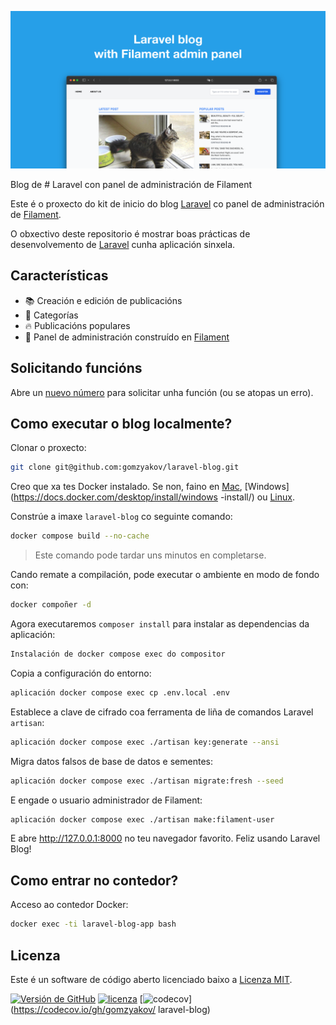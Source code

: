 ![Blogue de Laravel co panel de administración de Filament](../docs/social-preview-en.png)

Blog de # Laravel con panel de administración de Filament

Este é o proxecto do kit de inicio do blog [Laravel](https://laravel.com) co panel de administración de [Filament](https://filamentphp.com).

O obxectivo deste repositorio é mostrar boas prácticas de desenvolvemento de [Laravel](https://laravel.com) cunha aplicación sinxela.

## Características

- 📚 Creación e edición de publicacións
- 🥑 Categorías
- 🔥 Publicacións populares
- 🎉 Panel de administración construído en [Filament](https://filamentphp.com)

## Solicitando funcións

Abre un [nuevo número](https://github.com/gomzyakov/laravel-blog/issues/new) para solicitar unha función (ou se atopas un erro).

## Como executar o blog localmente?

Clonar o proxecto:

```bash
git clone git@github.com:gomzyakov/laravel-blog.git
```

Creo que xa tes Docker instalado. Se non, faino en [Mac](https://docs.docker.com/desktop/install/mac-install/), [Windows](https://docs.docker.com/desktop/install/windows -install/) ou [Linux](https://docs.docker.com/desktop/install/linux-install/).

Constrúe a imaxe `laravel-blog` co seguinte comando:

```bash
docker compose build --no-cache
```

> Este comando pode tardar uns minutos en completarse.

Cando remate a compilación, pode executar o ambiente en modo de fondo con:

```bash
docker compoñer -d
```

Agora executaremos `composer install` para instalar as dependencias da aplicación:

```bash
Instalación de docker compose exec do compositor
```

Copia a configuración do entorno:

```bash
aplicación docker compose exec cp .env.local .env
```

Establece a clave de cifrado coa ferramenta de liña de comandos Laravel `artisan`:

```bash
aplicación docker compose exec ./artisan key:generate --ansi
```

Migra datos falsos de base de datos e sementes:

```bash
aplicación docker compose exec ./artisan migrate:fresh --seed
```

E engade o usuario administrador de Filament:

```bash
aplicación docker compose exec ./artisan make:filament-user
```

E abre http://127.0.0.1:8000 no teu navegador favorito. Feliz usando Laravel Blog!

## Como entrar no contedor?

Acceso ao contedor Docker:

```bash
docker exec -ti laravel-blog-app bash
```

## Licenza

Este é un software de código aberto licenciado baixo a [Licenza MIT](https://github.com/gomzyakov/php-code-style/blob/main/LICENSE).


[![Versión de GitHub](https://img.shields.io/github/release/gomzyakov/laravel-blog.svg)](https://github.com/gomzyakov/laravel-blog/releases/latest)
[![licenza](https://img.shields.io/badge/License-MIT-green.svg)](https://github.com/gomzyakov/laravel-blog/blob/development/LICENSE)
[![codecov](https://codecov.io/gh/gomzyakov/laravel-blog/branch/main/graph/badge.svg?token=4CYTVMVUYV)](https://codecov.io/gh/gomzyakov/ laravel-blog)
